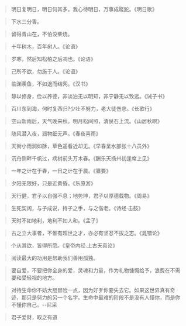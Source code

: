 >明日复明日，明日何其多，我心待明日，万事成蹉跎。《明日歌》

>下水三分香。

>留得青山在，不怕没柴烧。

>十年树木，百年树人。《论语》

>岁寒，然后知松柏之后凋也。《论语》

>己所不欲，勿施于人。《论语》

>临渊羡鱼，不如退而结网。《汉书》

>静以修身，俭以养德，非淡泊无以明知，非宁静无以致远。《诫子书》

>百川东到海，何时复西归?少壮不努力，老大徒伤悲。《长歌行》

>空山新雨后，天气晚来秋。明月松间照，清泉石上流。《山居秋暝》

>随风潜入夜，润物细无声。《春夜喜雨》

>天街小雨润如酥，草色遥看近却无。《早春呈水部张十八员外》

>沉舟侧畔千帆过，病树前头万木春。《酬乐天扬州初逢席上见》

>一年之计在于春，一日之计在于晨。《纂要》

>夕阳无限好，只是近黄昏。《乐原游》

>天行健，君子以自强不息；地势坤，君子以厚德载物。《周易》

>生死契阔，与子成说，持子之手，与之偕老。《诗经·击鼓》

>天时不如地利，地利不如人和。《孟子》

>古之立大事者，不惟有超世之才，亦必有坚忍不拔之志。《晁错论》

>个从其欲，皆得所愿。《皇帝内经.上古天真论》

> 阅读最大的功用是帮助我们善用孤独。

> 要自爱，不要把你全身的爱，灵魂和力量，作为礼物慷慨给予，浪费在不需要和受轻视的地方。

>对待生命你不妨大胆冒险一点，因为好歹你要失去它。如果这世界真有奇迹，那只是努力的另一个名字。生命中最难的阶段不是没有人懂你，而是你不懂你自己。--尼采

>君子爱财，取之有道
